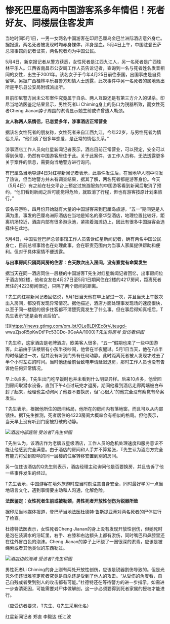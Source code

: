 # 惨死巴厘岛两中国游客系多年情侣！死者好友、同楼层住客发声

当地时间5月1日，一男一女两名中国游客在印尼巴厘岛金巴兰洲际酒店意外身亡。据报道，两名死者被发现时均赤身裸体，浑身是血。5月4日上午，中国驻登巴萨总领事馆向记者证实，两名死者均为中国公民。

5月4日，新京报记者从警方获悉，女性死者是江西九江人，另一名死者是广西桂林平乐人。江西省南昌市公安局工作人员告诉记者，查询到一名与死者姓名发音相同的女性，出生于2001年。该名女子于今年4月25日前往泰国，出国事由是自费留学。另据广西桂林平乐县警方知情人士透露，此次事件中另一名死者的属地派出所是平乐县公安局附城派出所。

目前印尼警方尚未公布案件究竟属于自杀、两人互殴还是有第三方介入的谋杀。印尼当地法医鉴定结果显示，男性死者Li
Chiming身上的伤口为锐器所致，而女性死者Cheng Jianan脖子周围的淤青显示她生前或许曾遭人勒颈。

**友人称两人系情侣，已恋爱多年，涉事酒店正常营业**

据该名女性死者的朋友称，女性死者来自江西九江，今年22岁，与男性死者为情侣关系，“他们谈了很多年恋爱，是正常的情侣关系。”

涉事酒店工作人员向红星新闻记者表示，酒店目前正常营业，可以预定，安全可以得到保障，仍然有中国游客居住于此。关于此案件，该工作人员称，无法透露更多关于案件的信息，需要向当地警方进行询问。

有巴厘岛当地导游4日对红星新闻记者表示，此事件发生后，在当地华人圈中引发了热议，但当地警方并未有调查结果，据其了解，两名死者都是游客身份。今天（5月4日）有之前在社交平台上预定过旅游服务的中国游客看到新闻后取消了预约，“他们看到新闻之后可能觉得危险，就取消了行程，但也有游客按原计划来旅行。”

该名导游称，四月份开始就有大量的中国游客来到巴厘岛旅游，“五一”期间更是人满为患。事发的巴厘岛洲际酒店在当地是知名的豪华型酒店，地理位置比较好，距离机场较近，酒店内部有很多游泳池，紧挨着海滩边上，因此有很多中国游客会选择住在此地。

5月4日，中国驻登巴萨总领事馆工作人员告诉红星新闻记者，确有两名中国公民身亡，目前总领事馆也在处理此事，会在职责范围内为当事人家属提供帮助和便利。但对于具体案情不便透露。

**与出事房间只隔两间房的住客：白天数次出入房间，没有察觉有命案发生**

据当天在同一酒店同住一层楼的中国游客T先生对红星新闻记者回忆，出事房间位于酒店的2楼，他和女友在4月27日至5月1日期间住在2楼的4217房间，距离死者居住的4223房间很近，只隔了两个房间的距离。

T先生向红星新闻记者回忆说，5月1日当天他在早上醒过一次，并且当天上午数次出入房间，都没有发现异常情况。据他描述，酒店方面处理事发现场的速度很快，以至于同一楼层的很多住客都不清楚究竟发生了什么事。但在事后得知真相后，T先生表示“还是会有点后怕”。

![](https://inews.gtimg.com/om_bt/OLe8LDKEc8rVJteugd-
wwuZjsoR5pKwDtFPc53CDo-9GsAA/1000)_T先生的房号 受访者供图_

T先生称，这家酒店是老牌酒店，欧美客人很多，“五一”假期也来了一些中国游客。此前由于该楼层有小孩半夜吵闹，他曾在半夜醒过。5月1日当天，他在7点半的时候醒过一次，但并没有听到门外有任何动静。此时距离死者被人发现才过去了半个小时左右的时间。当时他还给前台致电申请延迟退房，那时工作人员也没有告诉他任何异常情况。

早上8点多，T先生出门吃早饭时也并未看到什么明显异样。后来10点多，他曾回到房间取潜水设备，直到下午4点过玩完才退房。期间他看到酒店走廊两端被白布封了起来，经理也主动询问了他要不要换房，但“心很大”的他完全没有察觉有命案发生。

T先生表示，根据他所住的房间格局，他所在的房间内有落地窗，而且可以从内部锁住。据T先生推测，死者居住的4223房间大概率会有相似的格局。但他表示，当天早上没有听到门窗被打破的动静。

![](https://inews.gtimg.com/om_bt/OgtzSWGammqWkyIlfnbAVXqIFNB3ITThcolhj24JypK1YAA/1000)_酒店内部庭院
受访者T先生供图_

T先生认为，该酒店作为老牌五星级酒店，工作人员的危机处理速度和服务意识不能让他感到完全满意。由于酒店的房间和人手并不算紧张，T先生认为酒店方完全有能力将受到影响的同一层楼的住客转移安置到别的房间。

另一位住该酒店的Q先生则表示，酒店经理主动询问他是否要换房，并且告诉了他一些事件发生的经过。

T先生表示，中国游客在境外旅游时应当时刻注意自身安全，同时最好学习一点当地语言文化，遇到事情要主动和人沟通，化解危险。

**法医鉴定：女性死者生前或被勒颈，男性死者开放性创伤为锐器所致**

据印尼当地媒体报道，登巴萨当地法医杜德特·鲁斯提亚蒂对两名死者的尸体进行了检查。

杜德特法医表示，女性死者Cheng
Jianan的身上没有发现开放性创伤，但她死时是泡在装满水的浴缸里，右手、右膝和右边额头上都有淤伤，同时嘴巴和鼻腔里还在往外冒白色的泡沫。Cheng
Jianan的脖子上环绕了一圈很深的淤青，应该是被绳索或者其他类似的东西勒过。

![](https://inews.gtimg.com/om_bt/Os10e-TxRDdJtd9c-GFuR86qtATAptxUNQPC_cGWCqa1oAA/1000)_酒店边的海滩
受访者T先生供图_

男性死者Li
Chiming的身上则有两处开放性创伤，应该是锐器割伤导致的。但是光凭外伤还很难鉴定死者究竟是自杀还是受到了他人的攻击。“从受伤的角度看，自己自残或者受到别人的攻击都有可能。”杜德特还在等待警方的进一步指示。如需进一步查清死因，可能需要对尸体做解剖，这一步必须要得到死者家属的授权才能进行。

（应受访者要求，T先生、Q先生采用化名）

红星新闻记者 郑直 李毅达 任江波

